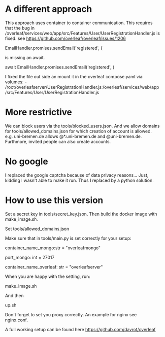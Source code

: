 # A different approach

This approach uses container to container communication. This requires that the bug in /overleaf/services/web/app/src/Features/User/UserRegistrationHandler.js is fixed. see https://github.com/overleaf/overleaf/issues/1206

EmailHandler.promises.sendEmail('registered', { 

is missing an await. 

await EmailHandler.promises.sendEmail('registered', { 

I fixed the file out side an mount it in the overleaf compose.yaml via
    volumes:
      - /root/overleafserver/UserRegistrationHandler.js:/overleaf/services/web/app/src/Features/User/UserRegistrationHandler.js

# More restrictive

We can block users via the tools/blocked_users.json. And we allow domains for tools/allowed_domains.json for which creation of account is allowed. e.g. uni-bremen.de allows @*.uni-bremen.de and @uni-bremen.de. Furthmore, invited people can also create accounts. 

# No google

I replaced the google captcha because of data privacy reasons... Just, kidding I wasn't able to make it run. Thus I replaced by a python solution. 

# How to use this version

Set a secret key in tools/secret_key.json. Then build the docker image with make_image.sh.

Set tools/allowed_domains.json


Make sure that in tools/main.py is set correctly for your setup:

container_name_mongo:str = "overleafmongo"

port_mongo: int = 27017

container_name_overleaf: str = "overleafserver"

When you are happy with the setting, run:

make_image.sh

And then 

up.sh

Don't forget to set you proxy correctly. An example for nginx see nginx.conf.

A full working setup can be found here https://github.com/davrot/overleaf 
